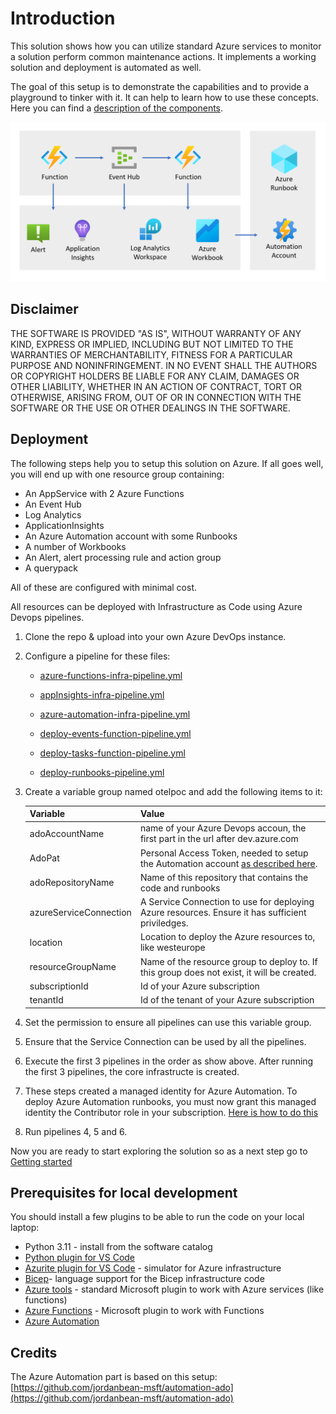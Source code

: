 # Introduction

This solution shows how you can utilize standard Azure services to monitor a solution perform common maintenance actions. It implements a working solution and deployment is automated as well.

The goal of this setup is to demonstrate the capabilities and to provide a playground to tinker with it. It can help to learn how to use these concepts. Here you can find a [description of the components](docs/Components.md).

![Solution overview](docs/SolutionOverview.png)

## Disclaimer

THE SOFTWARE IS PROVIDED "AS IS", WITHOUT WARRANTY OF ANY KIND, EXPRESS OR IMPLIED, INCLUDING BUT NOT LIMITED TO THE WARRANTIES OF MERCHANTABILITY, FITNESS FOR A PARTICULAR PURPOSE AND NONINFRINGEMENT. IN NO EVENT SHALL THE AUTHORS OR COPYRIGHT HOLDERS BE LIABLE FOR ANY CLAIM, DAMAGES OR OTHER LIABILITY, WHETHER IN AN ACTION OF CONTRACT, TORT OR OTHERWISE, ARISING FROM, OUT OF OR IN CONNECTION WITH THE SOFTWARE OR THE USE OR OTHER DEALINGS IN THE SOFTWARE.

## Deployment

The following steps help you to setup this solution on Azure. If all goes well, you will end up with one resource group containing:

* An AppService with 2 Azure Functions
* An Event Hub
* Log Analytics
* ApplicationInsights
* An Azure Automation account with some Runbooks
* A number of Workbooks
* An Alert, alert processing rule and action group
* A querypack

All of these are configured with minimal cost.

All resources can be deployed with Infrastructure as Code using Azure Devops pipelines.

1. Clone the repo & upload into your own Azure DevOps instance.

2. Configure a pipeline for these files:
    * [azure-functions-infra-pipeline.yml](azureFunctions/infra/azure-functions-infra-pipeline.yml)
    * [appInsights-infra-pipeline.yml](appInsights/appInsights-infra-pipeline.yml)
    * [azure-automation-infra-pipeline.yml](automation/infra/azure-automation-infra-pipeline.yml)
    * [deploy-events-function-pipeline.yml](azureFunctions/EventsFunction/deploy-events-function-pipeline.yml)
    * [deploy-tasks-function-pipeline.yml](azureFunctions/TasksFunction/deploy-tasks-function-pipeline.yml)

    * [deploy-runbooks-pipeline.yml](automation/runbooks/deploy-runbooks-pipeline.yml)

3. Create a variable group named otelpoc and add the following items to it:

    | Variable|Value|
    ----------|-------
    |adoAccountName| name of your Azure Devops accoun, the first part in the url after dev.azure.com|
    |AdoPat|Personal Access Token, needed to setup the Automation account [as described here](https://github.com/jordanbean-msft/automation-ado).|
    |adoRepositoryName|Name of this repository that contains the code and runbooks|
    |azureServiceConnection|A Service Connection to use for deploying Azure resources. Ensure it has sufficient priviledges.|
    |location|Location to deploy the Azure resources to, like westeurope|
    |resourceGroupName|Name of the resource group to deploy to. If this group does not exist, it will be created.|
    |subscriptionId|Id of your Azure subscription|
    |tenantId|Id of the tenant of your Azure subscription|

4. Set the permission to ensure all pipelines can use this variable group.

5. Ensure that the Service Connection can be used by all the pipelines.

6. Execute the first 3 pipelines in the order as show above. After running the first 3 pipelines, the core infrastructe is created.

7. These steps created a managed identity for Azure Automation. To deploy Azure Automation runbooks, you must now grant this managed identity the Contributor role in your subscription. [Here is how to do this](https://github.com/jordanbean-msft/automation-ado)

8. Run pipelines 4, 5 and 6.

Now you are ready to start exploring the solution so as a next step go to [Getting started](docs/GettingStarted.md)

## Prerequisites for local development

You should install a few plugins to be able to run the code on your local laptop:

* Python 3.11 - install from the software catalog
* [Python plugin for VS Code](https://marketplace.visualstudio.com/items?itemName=ms-python.python)
* [Azurite plugin for VS Code](https://marketplace.visualstudio.com/items?itemName=Azurite.azurite) - simulator for Azure infrastructure
* [Bicep](https://marketplace.visualstudio.com/items?itemName=ms-azuretools.vscode-bicep)- language support for the Bicep infrastructure code
* [Azure tools](https://marketplace.visualstudio.com/items?itemName=ms-vscode.vscode-node-azure-pack) - standard Microsoft plugin to work with Azure services (like functions)
* [Azure Functions](https://marketplace.visualstudio.com/items?itemName=ms-azuretools.vscode-azurefunctions) - Microsoft plugin to work with Functions
* [Azure Automation](https://marketplace.visualstudio.com/items?itemName=azure-automation.vscode-azureautomation)

## Credits

The Azure Automation part is based on this setup: [https://github.com/jordanbean-msft/automation-ado](https://github.com/jordanbean-msft/automation-ado)
